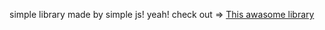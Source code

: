 simple library made by simple js! yeah!
check out => [This awasome library](https://codepen.io/prabinpkrl/pen/xxNOOdO)

